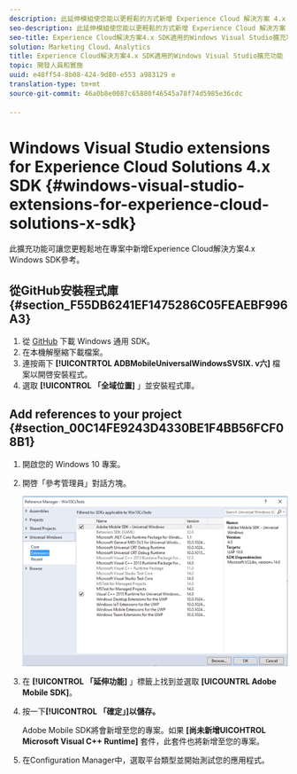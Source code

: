 ```yaml
---
description: 此延伸模組使您能以更輕鬆的方式新增 Experience Cloud 解決方案 4.x Windows SDK 的參考至您的專案。
seo-description: 此延伸模組使您能以更輕鬆的方式新增 Experience Cloud 解決方案 4.x Windows SDK 的參考至您的專案。
seo-title: Experience Cloud解決方案4.x SDK適用的Windows Visual Studio擴充功能
solution: Marketing Cloud、Analytics
title: Experience Cloud解決方案4.x SDK適用的Windows Visual Studio擴充功能
topic: 開發人員和實施
uuid: e48ff54-8b08-424-9d80-e553 a983129 e
translation-type: tm+mt
source-git-commit: 46a0b8e0087c65880f46545a78f74d5985e36cdc

---
```



# Windows Visual Studio extensions for Experience Cloud Solutions 4.x SDK {#windows-visual-studio-extensions-for-experience-cloud-solutions-x-sdk}

此擴充功能可讓您更輕鬆地在專案中新增Experience Cloud解決方案4.x Windows SDK參考。

## 從GitHub安裝程式庫 {#section_F55DB6241EF1475286C05FEAEBF996A3}

1. 從 [GitHub](https://github.com/Adobe-Marketing-Cloud/mobile-services/releases) 下載 Windows 通用 SDK。
1. 在本機解壓縮下載檔案。
1. 連按兩下 **[!UICONTRTOL ADBMobileUniversalWindowsSVSIX. v六]** 檔案以開啓安裝程式。
1. 選取 **[!UICONTROL 「全域位置]** 」並安裝程式庫。

## Add references to your project {#section_00C14FE9243D4330BE1F4BB56FCF08B1}

1. 開啟您的 Windows 10 專案。
1. 開啓「參考管理員」對話方塊。

   ![](assets/ref_manager.png)

1. 在 **[!UICONTROL 「延伸功能]** 」標籤上找到並選取 **[UICOUNTRL Adobe Mobile SDK]**。
1. 按一下&#x200B;**[!UICONTROL 「確定」]以儲存。**

   Adobe Mobile SDK將會新增至您的專案。如果 **[尚未新增UICOHTROL Microsoft Visual C++ Runtime]** 套件，此套件也將新增至您的專案。

1. 在Configuration Manager中，選取平台類型並開始測試您的應用程式。

